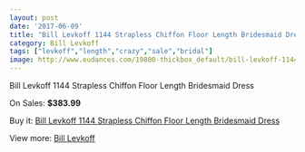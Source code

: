 ```yaml
---
layout: post
date: '2017-06-09'
title: "Bill Levkoff 1144 Strapless Chiffon Floor Length Bridesmaid Dress"
category: Bill Levkoff
tags: ["levkoff","length","crazy","sale","bridal"]
image: http://www.eudances.com/19800-thickbox_default/bill-levkoff-1144-strapless-chiffon-floor-length-bridesmaid-dress.jpg
---
```

Bill Levkoff 1144 Strapless Chiffon Floor Length Bridesmaid Dress

On Sales: **$383.99**
<a href="https://www.eudances.com/en/bill-levkoff/5895-bill-levkoff-1144-strapless-chiffon-floor-length-bridesmaid-dress.html"><amp-img layout="responsive" width="600" height="600" src="//www.eudances.com/19800-thickbox_default/bill-levkoff-1144-strapless-chiffon-floor-length-bridesmaid-dress.jpg" alt="Bill Levkoff 1144 Strapless Chiffon Floor Length Bridesmaid Dress 0" /></a>
<a href="https://www.eudances.com/en/bill-levkoff/5895-bill-levkoff-1144-strapless-chiffon-floor-length-bridesmaid-dress.html"><amp-img layout="responsive" width="600" height="600" src="//www.eudances.com/19801-thickbox_default/bill-levkoff-1144-strapless-chiffon-floor-length-bridesmaid-dress.jpg" alt="Bill Levkoff 1144 Strapless Chiffon Floor Length Bridesmaid Dress 1" /></a>

Buy it: [Bill Levkoff 1144 Strapless Chiffon Floor Length Bridesmaid Dress](https://www.eudances.com/en/bill-levkoff/5895-bill-levkoff-1144-strapless-chiffon-floor-length-bridesmaid-dress.html "Bill Levkoff 1144 Strapless Chiffon Floor Length Bridesmaid Dress")

View more: [Bill Levkoff](https://www.eudances.com/en/57-bill-levkoff "Bill Levkoff")
